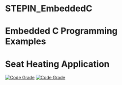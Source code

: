 # STEPIN_EmbeddedC
# Embedded C Programming Examples
# Seat Heating Application
[![Code Grade](https://www.code-inspector.com/project/28874/score/svg)](https://frontend.code-inspector.com/project/28874/dashboard)
[![Code Grade](https://www.code-inspector.com/project/28874/status/svg)](https://frontend.code-inspector.com/project/28874/dashboard)
